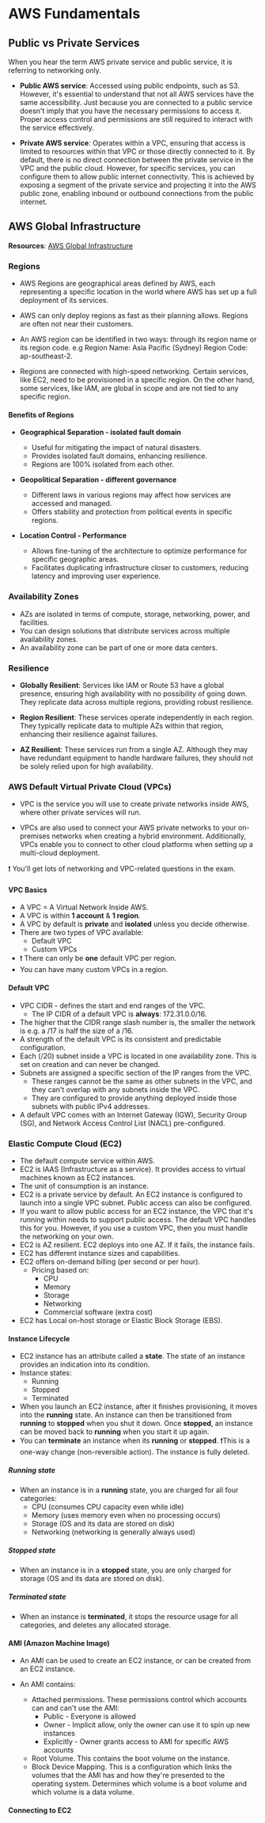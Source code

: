 # AWS Fundamentals

## Public vs Private Services

When you hear the term AWS private service and public service, it is referring to networking only.

- **Public AWS service**: Accessed using public endpoints, such as S3. However, it's essential to understand that not all AWS services have the same accessibility. Just because you are connected to a public service doesn't imply that you have the necessary permissions to access it. Proper access control and permissions are still required to interact with the service effectively.

- **Private AWS service**: Operates within a VPC, ensuring that access is limited to resources within that VPC or those directly connected to it. By default, there is no direct connection between the private service in the VPC and the public cloud. However, for specific services, you can configure them to allow public internet connectivity. This is achieved by exposing a segment of the private service and projecting it into the AWS public zone, enabling inbound or outbound connections from the public internet.

## AWS Global Infrastructure

**Resources**: [AWS Global Infrastructure](https://aws.amazon.com/about-aws/global-infrastructure/)

### Regions

- AWS Regions are geographical areas defined by AWS, each representing a specific location in the world where AWS has set up a full deployment of its services.

- AWS can only deploy regions as fast as their planning allows. Regions are often not near their customers.

- An AWS region can be identified in two ways: through its region name or its region code. e.g Region Name: Asia Pacific (Sydney) Region Code: ap-southeast-2.

- Regions are connected with high-speed networking. Certain services, like EC2, need to be provisioned in a specific region. On the other hand, some services, like IAM, are global in scope and are not tied to any specific region.

#### Benefits of Regions

- **Geographical Separation - isolated fault domain**
  - Useful for mitigating the impact of natural disasters.
  - Provides isolated fault domains, enhancing resilience.
  - Regions are 100% isolated from each other.

- **Geopolitical Separation - different governance**
  - Different laws in various regions may affect how services are accessed and managed.
  - Offers stability and protection from political events in specific regions.

- **Location Control - Performance**
  - Allows fine-tuning of the architecture to optimize performance for specific geographic areas.
  - Facilitates duplicating infrastructure closer to customers, reducing latency and improving user experience.

### Availability Zones

- AZs are isolated in terms of compute, storage, networking, power, and facilities.
- You can design solutions that distribute services across multiple availability zones.
- An availability zone can be part of one or more data centers.

### Resilience

- **Globally Resilient**: Services like IAM or Route 53 have a global presence, ensuring high availability with no possibility of going down. They replicate data across multiple regions, providing robust resilience.

- **Region Resilient**: These services operate independently in each region. They typically replicate data to multiple AZs within that region, enhancing their resilience against failures.

- **AZ Resilient**: These services run from a single AZ. Although they may have redundant equipment to handle hardware failures, they should not be solely relied upon for high availability.

### AWS Default Virtual Private Cloud (VPCs)

- VPC is the service you will use to create private networks inside AWS, where other private services will run.

- VPCs are also used to connect your AWS private networks to your on-premises networks when creating a hybrid environment. Additionally, VPCs enable you to connect to other cloud platforms when setting up a multi-cloud deployment.

❗ You'll get lots of networking and VPC-related questions in the exam.

#### VPC Basics

- A VPC = A Virtual Network Inside AWS.
- A VPC is within **1 account** & **1 region**.
- A VPC by default is **private** and **isolated** unless you decide otherwise.
- There are two types of VPC available:
  - Default VPC
  - Custom VPCs
- ❗ There can only be **one** default VPC per region.
- You can have many custom VPCs in a region.

#### Default VPC

- VPC CIDR - defines the start and end ranges of the VPC.
  - The IP CIDR of a default VPC is **always**: 172.31.0.0/16.
- The higher that the CIDR range slash number is, the smaller the network is e.g. a /17 is half the size of a /16.
- A strength of the default VPC is its consistent and predictable configuration.
- Each (/20) subnet inside a VPC is located in one availability zone. This is set on creation and can never be changed.
- Subnets are assigned a specific section of the IP ranges from the VPC.
  - These ranges cannot be the same as other subnets in the VPC, and they can't overlap with any subnets inside the VPC.
  - They are configured to provide anything deployed inside those subnets with public IPv4 addresses.
- A default VPC comes with an Internet Gateway (IGW), Security Group (SG), and Network Access Control List (NACL) pre-configured.

### Elastic Compute Cloud (EC2)

- The default compute service within AWS.
- EC2 is IAAS (Infrastructure as a service). It provides access to virtual machines known as EC2 instances.
- The unit of consumption is an instance.
- EC2 is a private service by default. An EC2 instance is configured to launch into a single VPC subnet. Public access can also be configured.
- If you want to allow public access for an EC2 instance, the VPC that it's running within needs to support public access. The default VPC handles this for you. However, if you use a custom VPC, then you must handle the networking on your own.
- EC2 is AZ resilient. EC2 deploys into one AZ. If it fails, the instance fails.
- EC2 has different instance sizes and capabilities.
- EC2 offers on-demand billing (per second or per hour).
  - Pricing based on:
    - CPU
    - Memory
    - Storage
    - Networking
    - Commercial software (extra cost)
- EC2 has Local on-host storage or Elastic Block Storage (EBS).

#### Instance Lifecycle

- EC2 instance has an attribute called a **state**. The state of an instance provides an indication into its condition.
- Instance states:
  - Running
  - Stopped
  - Terminated
- When you launch an EC2 instance, after it finishes provisioning, it moves into the **running** state. An instance can then be transitioned from **running** to **stopped** when you shut it down. Once **stopped**, an instance can be moved back to **running** when you start it up again.
- You can **terminate** an instance when its **running** or **stopped**. ❗This is a one-way change (non-reversible action). The instance is fully deleted.

##### Running state

- When an instance is in a **running** state, you are charged for all four categories:
  - CPU (consumes CPU capacity even while idle)
  - Memory (uses memory even when no processing occurs)
  - Storage (OS and its data are stored on disk)
  - Networking (networking is generally always used)

##### Stopped state

- When an instance is in a **stopped** state, you are only charged for storage (OS and its data are stored on disk).

##### Terminated state

- When an instance is **terminated**, it stops the resource usage for all categories, and deletes any allocated storage.

#### AMI (Amazon Machine Image)

- An AMI can be used to create an EC2 instance, or can be created from an EC2 instance.

- An AMI contains:
  - Attached permissions. These permissions control which accounts can and can't use the AMI:
      - Public - Everyone is allowed
      - Owner - Implicit allow, only the owner can use it to spin up new instances
      - Explicitly - Owner grants access to AMI for specific AWS accounts
  - Root Volume. This contains the boot volume on the instance.
  - Block Device Mapping. This is a configuration which links the volumes that the AMI has and how they're presented to the operating system. Determines which volume is a boot volume and which volume is a data volume.

#### Connecting to EC2
